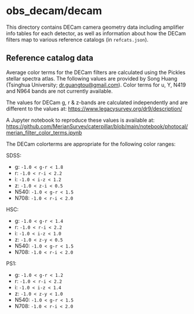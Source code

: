 obs_decam/decam
===============

This directory contains DECam camera geometry data including amplifier info tables for each detector, as well as information about how the DECam filters map to various reference catalogs (in `refcats.json`).

Reference catalog data
----------------------

Average color terms for the DECam filters are calculated using the Pickles stellar spectra atlas. The following values are provided by Song Huang
(Tsinghua University; dr.guangtou@gmail.com).
Color terms for u, Y, N419 and N964 bands are not currently available.

The values for DECam g, r & z-bands are calculated independently and are different to the values at: https://www.legacysurvey.org/dr9/description/

A Jupyter notebook to reproduce these values is available at:
https://github.com/MerianSurvey/caterpillar/blob/main/notebook/photocal/merian_filter_color_terms.ipynb

The DECam colorterms are appropriate for the following color ranges:

SDSS:

- g: `-1.0 < g-r < 1.8`
- r: `-1.0 < r-i < 2.2`
- i: `-1.0 < i-z < 1.2`
- z: `-1.0 < z-i < 0.5`
- N540: `-1.0 < g-r < 1.5`
- N708: `-1.0 < r-i < 2.0`

HSC:

- g: `-1.0 < g-r < 1.4`
- r: `-1.0 < r-i < 2.2`
- i: `-1.0 < i-z < 1.0`
- z: `-1.0 < z-y < 0.5`
- N540: `-1.0 < g-r < 1.5`
- N708: `-1.0 < r-i < 2.0`

PS1:

- g: `-1.0 < g-r < 1.2`
- r: `-1.0 < r-i < 2.2`
- i: `-1.0 < i-z < 1.4`
- z: `-1.0 < z-y < 1.0`
- N540: `-1.0 < g-r < 1.5`
- N708: `-1.0 < r-i < 2.0`
